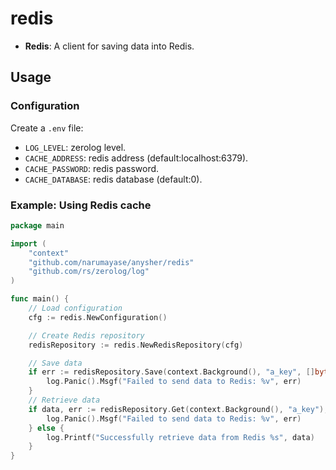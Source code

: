 # redis

* **Redis**: A client for saving data into Redis.

## Usage

### Configuration

Create a `.env` file:

- `LOG_LEVEL`: zerolog level.
- `CACHE_ADDRESS`: redis address (default:localhost:6379).
- `CACHE_PASSWORD`: redis password.
- `CACHE_DATABASE`: redis database (default:0).

### Example: Using Redis cache

```go
package main

import (
	"context"
	"github.com/narumayase/anysher/redis"
	"github.com/rs/zerolog/log"
)

func main() {
	// Load configuration
	cfg := redis.NewConfiguration()

	// Create Redis repository
	redisRepository := redis.NewRedisRepository(cfg)

	// Save data
	if err := redisRepository.Save(context.Background(), "a_key", []byte("{some_data}")); err != nil {
		log.Panic().Msgf("Failed to send data to Redis: %v", err)
	}
	// Retrieve data
	if data, err := redisRepository.Get(context.Background(), "a_key"); err != nil {
		log.Panic().Msgf("Failed to send data to Redis: %v", err)
	} else {
		log.Printf("Successfully retrieve data from Redis %s", data)
	}
}
```